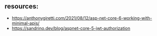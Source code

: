 ﻿

## resources: 
- https://anthonygiretti.com/2021/08/12/asp-net-core-6-working-with-minimal-apis/
- https://sandrino.dev/blog/aspnet-core-5-jwt-authorization